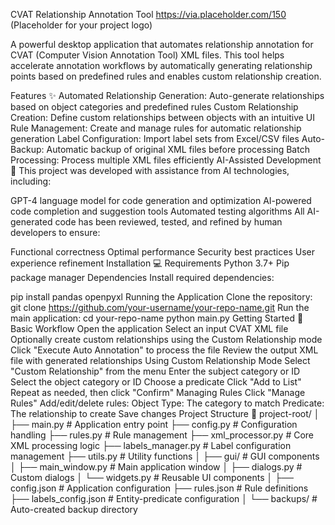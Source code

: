 CVAT Relationship Annotation Tool
https://via.placeholder.com/150 (Placeholder for your project logo)

A powerful desktop application that automates relationship annotation for CVAT (Computer Vision Annotation Tool) XML files. This tool helps accelerate annotation workflows by automatically generating relationship points based on predefined rules and enables custom relationship creation.

Features ✨
​​Automated Relationship Generation​​: Auto-generate relationships based on object categories and predefined rules
​​Custom Relationship Creation​​: Define custom relationships between objects with an intuitive UI
​​Rule Management​​: Create and manage rules for automatic relationship generation
​​Label Configuration​​: Import label sets from Excel/CSV files
​​Auto-Backup​​: Automatic backup of original XML files before processing
​​Batch Processing​​: Process multiple XML files efficiently
AI-Assisted Development 🤖
This project was developed with assistance from AI technologies, including:

GPT-4 language model for code generation and optimization
AI-powered code completion and suggestion tools
Automated testing algorithms
All AI-generated code has been reviewed, tested, and refined by human developers to ensure:

Functional correctness
Optimal performance
Security best practices
User experience refinement
Installation 💻
Requirements
Python 3.7+
Pip package manager
Dependencies
Install required dependencies:

pip install pandas openpyxl
Running the Application
Clone the repository:
git clone https://github.com/your-username/your-repo-name.git
Run the main application:
cd your-repo-name
python main.py
Getting Started 🚀
Basic Workflow
Open the application
Select an input CVAT XML file
Optionally create custom relationships using the Custom Relationship mode
Click "Execute Auto Annotation" to process the file
Review the output XML file with generated relationships
Using Custom Relationship Mode
Select "Custom Relationship" from the menu
Enter the subject category or ID
Select the object category or ID
Choose a predicate
Click "Add to List"
Repeat as needed, then click "Confirm"
Managing Rules
Click "Manage Rules"
Add/edit/delete rules:
Object Type: The category to match
Predicate: The relationship to create
Save changes
Project Structure 📂
project-root/
│
├── main.py                 # Application entry point
├── config.py               # Configuration handling
├── rules.py                # Rule management
├── xml_processor.py        # Core XML processing logic
├── labels_manager.py       # Label configuration management
├── utils.py                # Utility functions
│
├── gui/                    # GUI components
│   ├── main_window.py      # Main application window
│   ├── dialogs.py          # Custom dialogs
│   └── widgets.py          # Reusable UI components
│
├── config.json             # Application configuration
├── rules.json             # Rule definitions
├── labels_config.json      # Entity-predicate configuration
│
└── backups/               # Auto-created backup directory
